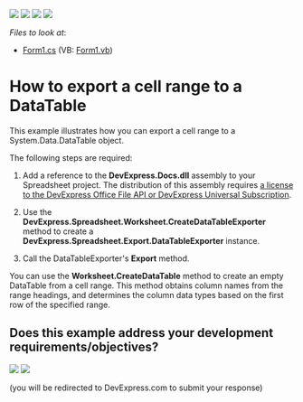 <!-- default badges list -->
![](https://img.shields.io/endpoint?url=https://codecentral.devexpress.com/api/v1/VersionRange/128613578/15.1.3%2B)
[![](https://img.shields.io/badge/Open_in_DevExpress_Support_Center-FF7200?style=flat-square&logo=DevExpress&logoColor=white)](https://supportcenter.devexpress.com/ticket/details/E4997)
[![](https://img.shields.io/badge/📖_How_to_use_DevExpress_Examples-e9f6fc?style=flat-square)](https://docs.devexpress.com/GeneralInformation/403183)
[![](https://img.shields.io/badge/💬_Leave_Feedback-feecdd?style=flat-square)](#does-this-example-address-your-development-requirementsobjectives)
<!-- default badges end -->
<!-- default file list -->
*Files to look at*:

* [Form1.cs](./CS/ExportToDataTableExample/Form1.cs) (VB: [Form1.vb](./VB/ExportToDataTableExample/Form1.vb))
<!-- default file list end -->
# How to export a cell range to a DataTable

This example illustrates how you can export a cell range to a System.Data.DataTable object.

The following steps are required:

1) Add a reference to the **DevExpress.Docs.dll** assembly to your Spreadsheet project. The distribution of this assembly requires <a href="https://www.devexpress.com/products/net/office-file-api/">a license to the DevExpress Office File API or DevExpress Universal Subscription</a>.

2) Use the **DevExpress.Spreadsheet.Worksheet.CreateDataTableExporter** method to create a **DevExpress.Spreadsheet.Export.DataTableExporter** instance.

3) Call the DataTableExporter's **Export** method.

You can use the **Worksheet.CreateDataTable** method to create an empty DataTable from a cell range. This method obtains column names from the range headings, and determines the column data types based on the first row of the specified range.
<!-- feedback -->
## Does this example address your development requirements/objectives?

[<img src="https://www.devexpress.com/support/examples/i/yes-button.svg"/>](https://www.devexpress.com/support/examples/survey.xml?utm_source=github&utm_campaign=how-to-export-cell-range-to-a-datatable&~~~was_helpful=yes) [<img src="https://www.devexpress.com/support/examples/i/no-button.svg"/>](https://www.devexpress.com/support/examples/survey.xml?utm_source=github&utm_campaign=how-to-export-cell-range-to-a-datatable&~~~was_helpful=no)

(you will be redirected to DevExpress.com to submit your response)
<!-- feedback end -->
